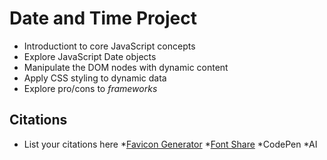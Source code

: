 # Date and Time Project



* Introductiont to core JavaScript concepts
* Explore JavaScript Date objects
* Manipulate the DOM nodes with dynamic content
* Apply CSS styling to dynamic data
* Explore pro/cons to _frameworks_

## Citations
* List your citations here
*[Favicon Generator](https://www.favion.io)
*[Font Share](https://www.fontshare.com/)
*CodePen
*AI
